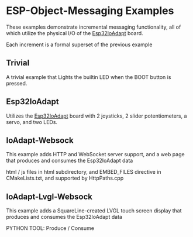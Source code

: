 # ESP-Object-Messaging Examples

These examples demonstrate incremental messaging functionality, all of which utilize the physical I/O of
the [Esp32IoAdapt](https://github.com/jacobvc/ESP32-Hardware-Boards/tree/main/Esp32IoAdapt) board.

Each increment is a formal superset of the previous example

## Trivial 
A trivial example that Lights the builtin LED when the BOOT button is pressed.

## Esp32IoAdapt
Utilizes the [Esp32IoAdapt](https://github.com/jacobvc/ESP32-Hardware-Boards/tree/main/Esp32IoAdapt) board with 2 joysticks, 2 slider potentiometers, a servo, and two LEDs.  

## IoAdapt-Websock
This example adds HTTP and WebSocket server support, and a web page that produces and consumes the Esp32IoAdapt data

html / js files in html subdirectory, and EMBED_FILES directive in CMakeLists.txt, and supported by HttpPaths.cpp
## IoAdapt-Lvgl-Websock
This example adds a SquareLine-created LVGL touch screen display that produces and consumes the Esp32IoAdapt data

PYTHON TOOL: Produce / Consume
